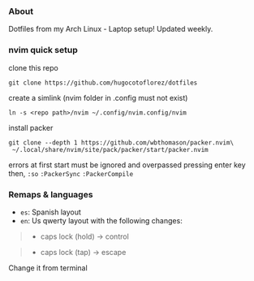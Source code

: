 ### About

Dotfiles from my Arch Linux - Laptop setup! Updated weekly.

### nvim quick setup

clone this repo
```shell
git clone https://github.com/hugocotoflorez/dotfiles
```

create a simlink (nvim folder in .config must not exist)
```shell
ln -s <repo path>/nvim ~/.config/nvim.config/nvim
```

install packer
```shell
git clone --depth 1 https://github.com/wbthomason/packer.nvim\
 ~/.local/share/nvim/site/pack/packer/start/packer.nvim
```

errors at first start must be ignored and overpassed pressing enter key
then,
`:so`
`:PackerSync`
`:PackerCompile`


### Remaps & languages

 - `es`: Spanish layout
 - `en`: Us qwerty layout with the following changes:

 >- caps lock (hold) -> control

 >- caps lock (tap) -> escape

 Change it from terminal



